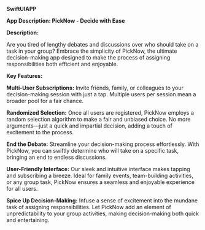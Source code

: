 **SwiftUIAPP**

**App Description: PickNow - Decide with Ease**

**Description:**

Are you tired of lengthy debates and discussions over who should take on a task in your group? Embrace the simplicity of PickNow, the ultimate decision-making app designed to make the process of assigning responsibilities both efficient and enjoyable.

**Key Features:**

 **Multi-User Subscriptions:**
Invite friends, family, or colleagues to your decision-making session with just a tap. Multiple users per session mean a broader pool for a fair chance.

 **Randomized Selection:**
Once all users are registered, PickNow employs a random selection algorithm to make a fair and unbiased choice. No more arguments—just a quick and impartial decision, adding a touch of excitement to the process.

 **End the Debate:**
Streamline your decision-making process effortlessly. With PickNow, you can swiftly determine who will take on a specific task, bringing an end to endless discussions.

 **User-Friendly Interface:**
Our sleek and intuitive interface makes tapping and subscribing a breeze. Ideal for family events, team-building activities, or any group task, PickNow ensures a seamless and enjoyable experience for all users.

 **Spice Up Decision-Making:**
Infuse a sense of excitement into the mundane task of assigning responsibilities. Let PickNow add an element of unpredictability to your group activities, making decision-making both quick and entertaining.

